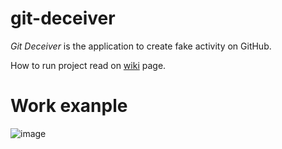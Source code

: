# git-deceiver

*Git Deceiver* is the application to create fake activity on GitHub.

How to run project read on [wiki](https://github.com/tatko482/git-deceiver/wiki/How-to-start-project) page.

# Work exanple
![image](https://user-images.githubusercontent.com/2438029/46997759-37830d80-d129-11e8-92b0-35348e3f41e3.png)
